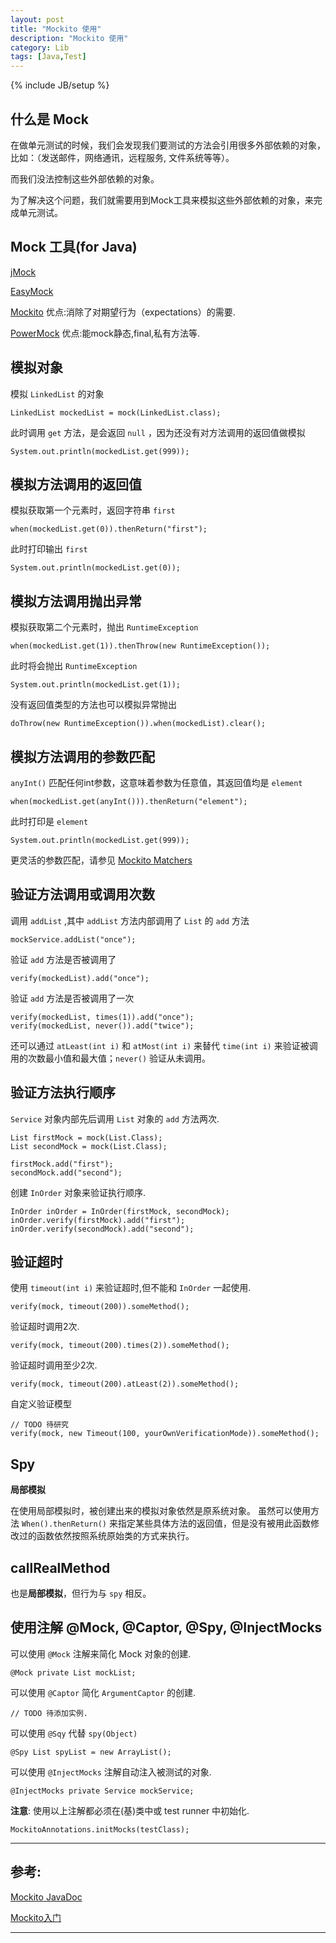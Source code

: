 ```yaml
---
layout: post
title: "Mockito 使用"
description: "Mockito 使用"
category: Lib
tags: [Java,Test]
---
```

{% include JB/setup %}


## 什么是 Mock

在做单元测试的时候，我们会发现我们要测试的方法会引用很多外部依赖的对象，比如：（发送邮件，网络通讯，远程服务, 文件系统等等）。

而我们没法控制这些外部依赖的对象。

为了解决这个问题，我们就需要用到Mock工具来模拟这些外部依赖的对象，来完成单元测试。


## Mock 工具(for Java)

[jMock][jmock]

[EasyMock][easymock]

[Mockito][mockito] 优点:消除了对期望行为（expectations）的需要.

[PowerMock][powermock] 优点:能mock静态,final,私有方法等.



## 模拟对象

模拟 `LinkedList` 的对象

	LinkedList mockedList = mock(LinkedList.class);

此时调用 `get` 方法，是会返回 `null` ，因为还没有对方法调用的返回值做模拟

	System.out.println(mockedList.get(999));

## 模拟方法调用的返回值

模拟获取第一个元素时，返回字符串 `first`

	when(mockedList.get(0)).thenReturn("first");

此时打印输出 `first`

	System.out.println(mockedList.get(0));


## 模拟方法调用抛出异常

模拟获取第二个元素时，抛出 `RuntimeException`

	when(mockedList.get(1)).thenThrow(new RuntimeException());

此时将会抛出 `RuntimeException`

	System.out.println(mockedList.get(1));

没有返回值类型的方法也可以模拟异常抛出

	doThrow(new RuntimeException()).when(mockedList).clear();

## 模拟方法调用的参数匹配

`anyInt()` 匹配任何int参数，这意味着参数为任意值，其返回值均是 `element`

	when(mockedList.get(anyInt())).thenReturn("element");

此时打印是 `element`

	System.out.println(mockedList.get(999));

更灵活的参数匹配，请参见 [Mockito Matchers](http://mockito.googlecode.com/svn/tags/latest/javadoc/org/mockito/Matchers.html)

## 验证方法调用或调用次数

调用 `addList` ,其中 `addList` 方法内部调用了 `List` 的 `add` 方法

	mockService.addList("once");

验证 `add` 方法是否被调用了

	verify(mockedList).add("once");

验证 `add` 方法是否被调用了一次

	verify(mockedList, times(1)).add("once");
	verify(mockedList, never()).add("twice");

还可以通过 `atLeast(int i)` 和 `atMost(int i)` 来替代 `time(int i)` 来验证被调用的次数最小值和最大值；`never()` 验证从未调用。


## 验证方法执行顺序

`Service` 对象内部先后调用 `List` 对象的 `add` 方法两次.

	List firstMock = mock(List.Class);
	List secondMock = mock(List.Class);

	firstMock.add("first");
	secondMock.add("second");

创建 `InOrder` 对象来验证执行顺序.

	InOrder inOrder = InOrder(firstMock, secondMock);
	inOrder.verify(firstMock).add("first");
	inOrder.verify(secondMock).add("second");


## 验证超时

使用 `timeout(int i)` 来验证超时,但不能和 `InOrder` 一起使用.

	verify(mock, timeout(200)).someMethod();

验证超时调用2次.

	verify(mock, timeout(200).times(2)).someMethod();

验证超时调用至少2次.

	verify(mock, timeout(200).atLeast(2)).someMethod();

自定义验证模型

	// TODO 待研究
	verify(mock, new Timeout(100, yourOwnVerificationMode)).someMethod();


## Spy

**局部模拟**

在使用局部模拟时，被创建出来的模拟对象依然是原系统对象。
虽然可以使用方法 `When().thenReturn()` 来指定某些具体方法的返回值，但是没有被用此函数修改过的函数依然按照系统原始类的方式来执行。


## callRealMethod

也是**局部模拟**，但行为与 `spy` 相反。


## 使用注解 @Mock, @Captor, @Spy, @InjectMocks

可以使用 `@Mock` 注解来简化 Mock 对象的创建.

	@Mock private List mockList;

可以使用 `@Captor` 简化 `ArgumentCaptor` 的创建.

	// TODO 待添加实例.

可以使用 `@Sqy` 代替 `spy(Object)`

	@Spy List spyList = new ArrayList();

可以使用 `@InjectMocks` 注解自动注入被测试的对象.

	@InjectMocks private Service mockService;

**注意**: 使用以上注解都必须在(基)类中或 test runner 中初始化.

	MockitoAnnotations.initMocks(testClass);



***

## 参考:

[Mockito JavaDoc](http://mockito.googlecode.com/svn/tags/latest/javadoc/org/mockito/Mockito.html)

[Mockito入门](http://blog.csdn.net/huoshuxiao/article/details/6107835)


***

[jmock]: http://jmock.org/
[easymock]: http://easymock.org/
[mockito]: http://code.google.com/p/mockito/
[powermock]: http://code.google.com/p/powermock/

